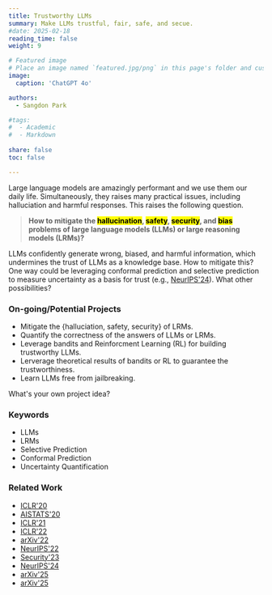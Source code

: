 ```yaml
---
title: Trustworthy LLMs 
summary: Make LLMs trustful, fair, safe, and secue.
#date: 2025-02-18
reading_time: false
weight: 9

# Featured image
# Place an image named `featured.jpg/png` in this page's folder and customize its options here.
image:
  caption: 'ChatGPT 4o'

authors:
  - Sangdon Park

#tags:
#  - Academic
#  - Markdown
  
share: false
toc: false

---
```



Large language models are amazingly performant and we use them our daily life. Simultaneously, they raises many practical issues, including halluciation and harmful responses. This raises the following question.

> **How to mitigate the <mark>hallucination</mark>, <mark>safety</mark>, <mark>security</mark>, and <mark>bias</mark> problems of large language models (LLMs) or large reasoning models (LRMs)?**


LLMs confidently generate wrong, biased, and harmful information, which undermines the trust of LLMs as a knowledge base.
How to mitigate this?
One way could be leveraging conformal prediction and selective prediction to measure uncertainty as a basis for trust (e.g., [NeurIPS'24](https://arxiv.org/abs/2307.09254)).
What other possibilities?


### On-going/Potential Projects

* Mitigate the {halluciation, safety, security} of LRMs.
* Quantify the correctness of the answers of LLMs or LRMs.    
* Leverage bandits and Reinforcment Learning (RL) for building trustworthy LLMs.
* Lerverage theoretical results of bandits or RL to guarantee the trustworthiness.
* Learn LLMs free from jailbreaking.

What's your own project idea?


### Keywords
* LLMs
* LRMs
* Selective Prediction
* Conformal Prediction
* Uncertainty Quantification 

### Related Work
* [ICLR'20](https://openreview.net/forum?id=BJxVI04YvB)
* [AISTATS'20](http://proceedings.mlr.press/v108/park20b/park20b.pdf)
* [ICLR'21](https://openreview.net/forum?id=Qk-Wq5AIjpq)
* [ICLR'22](https://openreview.net/pdf?id=DhP9L8vIyLc)
* [arXiv'22](https://arxiv.org/abs/2204.07482)
* [NeurIPS'22](https://openreview.net/forum?id=s6ygs1UCOw1)
* [Security'23](https://www.usenix.org/conference/usenixsecurity23/presentation/park)
* [NeurIPS'24](https://arxiv.org/abs/2307.09254)
* [arXiv'25](https://arxiv.org/abs/2506.14067)
* [arXiv'25](https://arxiv.org/abs/2505.13553)

